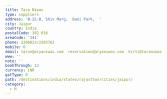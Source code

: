 ```yaml
---
title: Tara Niwas
type: suppliers
address: 'B-22-B, Shiv Marg,  Bani Park,  '
city: Jaipur
country: India
postalCode: 302 016
areaCode: '141'
phone: 2206823/2203762
mobile: 0
email: tarun@aryaniwas.com  reservation@aryaniwas.com  kirti@taraniwas.com
www: ''
note: ''
bookThrough: 13
currency: INR
gstType: 0
path: /destinations/india/states/rajasthan/cities/jaipur/
category:
  - H
---
```


